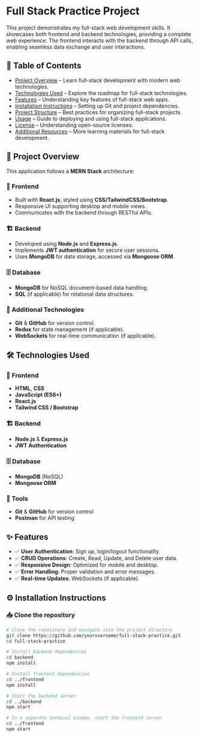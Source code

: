 # Full Stack Practice Project

This project demonstrates my full-stack web development skills. It showcases both frontend and backend technologies, providing a complete web experience. The frontend interacts with the backend through API calls, enabling seamless data exchange and user interactions.

## 📌 Table of Contents
- [Project Overview](https://fullstackopen.com/en/) – Learn full-stack development with modern web technologies.
- [Technologies Used](https://roadmap.sh/full-stack) – Explore the roadmap for full-stack technologies.
- [Features](https://www.freecodecamp.org/news/what-is-full-stack-web-development/) – Understanding key features of full-stack web apps.
- [Installation Instructions](https://docs.github.com/en/get-started/quickstart/set-up-git) – Setting up Git and project dependencies.
- [Project Structure](https://www.theodinproject.com/paths/full-stack-javascript/courses/nodejs/lessons/project-structure) – Best practices for organizing full-stack projects.
- [Usage](https://www.digitalocean.com/community/tutorials/how-to-deploy-a-full-stack-app) – Guide to deploying and using full-stack applications.
- [License](https://opensource.org/licenses) – Understanding open-source licenses.
- [Additional Resources](https://www.nucamp.co/blog/coding-bootcamp-full-stack-web-and-mobile-development-top-10-resources-for-learning-fullstack-development-in-2024) – More learning materials for full-stack development.


## 📖 Project Overview

This application follows a **MERN Stack** architecture:

### 🎨 Frontend
- Built with **React.js**, styled using **CSS/TailwindCSS/Bootstrap**.
- Responsive UI supporting desktop and mobile views.
- Communicates with the backend through RESTful APIs.

### 🏗️ Backend
- Developed using **Node.js** and **Express.js**.
- Implements **JWT authentication** for secure user sessions.
- Uses **MongoDB** for data storage, accessed via **Mongoose ORM**.

### 🗄️ Database
- **MongoDB** for NoSQL document-based data handling.
- **SQL** (if applicable) for relational data structures.

### 🔧 Additional Technologies
- **Git** & **GitHub** for version control.
- **Redux** for state management (if applicable).
- **WebSockets** for real-time communication (if applicable).

## 🛠️ Technologies Used

### 🎨 Frontend
- **HTML**, **CSS**
- **JavaScript (ES6+)**
- **React.js**
- **Tailwind CSS / Bootstrap**

### 🏗️ Backend
- **Node.js** & **Express.js**
- **JWT Authentication**

### 🗄️ Database
- **MongoDB** (NoSQL)
- **Mongoose ORM**

### 🔧 Tools
- **Git** & **GitHub** for version control
- **Postman** for API testing

## ✨ Features

- ✅ **User Authentication**: Sign up, login/logout functionality.
- ✅ **CRUD Operations**: Create, Read, Update, and Delete user data.
- ✅ **Responsive Design**: Optimized for mobile and desktop.
- ✅ **Error Handling**: Proper validation and error messages.
- ✅ **Real-time Updates**: WebSockets (if applicable).

## ⚙️ Installation Instructions

### 📥 Clone the repository
```bash
# Clone the repository and navigate into the project directory
git clone https://github.com/yourusername/full-stack-practice.git
cd full-stack-practice

# Install backend dependencies
cd backend
npm install

# Install frontend dependencies
cd ../frontend
npm install

# Start the backend server
cd ../backend
npm start

# In a separate terminal window, start the frontend server
cd ../frontend
npm start
